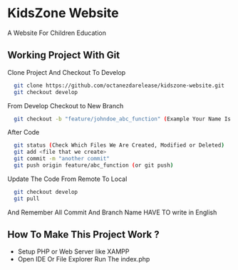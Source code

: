 
# KidsZone Website

A Website For Children Education




## Working Project With Git

Clone Project And Checkout To Develop

```bash
  git clone https://github.com/octanezdarelease/kidszone-website.git
  git checkout develop
```
From Develop Checkout to New Branch
```bash
  git checkout -b "feature/johndoe_abc_function" (Example Your Name Is John Doe)
```
After Code
```bash
  git status (Check Which Files We Are Created, Modified or Deleted)
  git add <file that we create>
  git commit -m "another commit"
  git push origin feature/abc_function (or git push)
```
Update The Code From Remote To Local
```bash
  git checkout develop
  git pull
```
And Remember All Commit And Branch Name HAVE TO write in English



## How To Make This Project Work ?

- Setup PHP or Web Server like XAMPP
- Open IDE Or File Explorer Run The index.php
